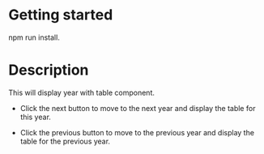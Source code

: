 # Getting started

npm run install.

# Description

This will display year with table component.

- Click the next button to move to the next year and display the table for this year.

- Click the previous button to move to the previous year and display the table for the previous year.
